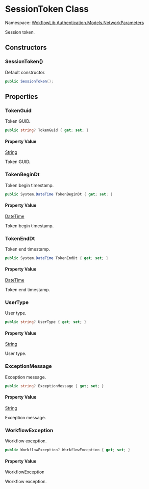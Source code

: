 # SessionToken Class 

Namespace: [WokflowLib.Authentication.Models.NetworkParameters](WokflowLib.Authentication.Models.NetworkParameters.md)

Session token.

## Constructors

### SessionToken()

Default constructor.

```C#
public SessionToken();
```

## Properties 

### TokenGuid

Token GUID.

```C#
public string? TokenGuid { get; set; }
```

#### Property Value

[String](https://learn.microsoft.com/en-us/dotnet/api/system.string)

Token GUID.

### TokenBeginDt

Token begin timestamp.

```C#
public System.DateTime TokenBeginDt { get; set; }
```

#### Property Value

[DateTime](https://learn.microsoft.com/en-us/dotnet/api/system.datetime)

Token begin timestamp.

### TokenEndDt

Token end timestamp.

```C#
public System.DateTime TokenEndDt { get; set; }
```

#### Property Value

[DateTime](https://learn.microsoft.com/en-us/dotnet/api/system.datetime)

Token end timestamp.

### UserType

User type.

```C#
public string? UserType { get; set; }
```

#### Property Value

[String](https://learn.microsoft.com/en-us/dotnet/api/system.string)

User type.

### ExceptionMessage

Exception message.

```C#
public string? ExceptionMessage { get; set; }
```

#### Property Value

[String](https://learn.microsoft.com/en-us/dotnet/api/system.string)

Exception message.

### WorkflowException

Workflow exception.

```C#
public WorkflowException? WorkflowException { get; set; }
```

#### Property Value

[WorkflowException](https://github.com/alexeysp11/workflow-lib/blob/main/docs/Models/ErrorHandling/WorkflowException.md)

Workflow exception.
